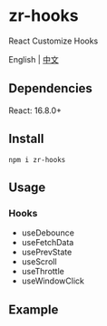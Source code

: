 # zr-hooks
React Customize Hooks

English | [中文](./README_zh.md)


## Dependencies
React: 16.8.0+


## Install

```
npm i zr-hooks
```


## Usage

### Hooks
- useDebounce
- useFetchData
- usePrevState
- useScroll
- useThrottle
- useWindowClick


## Example
